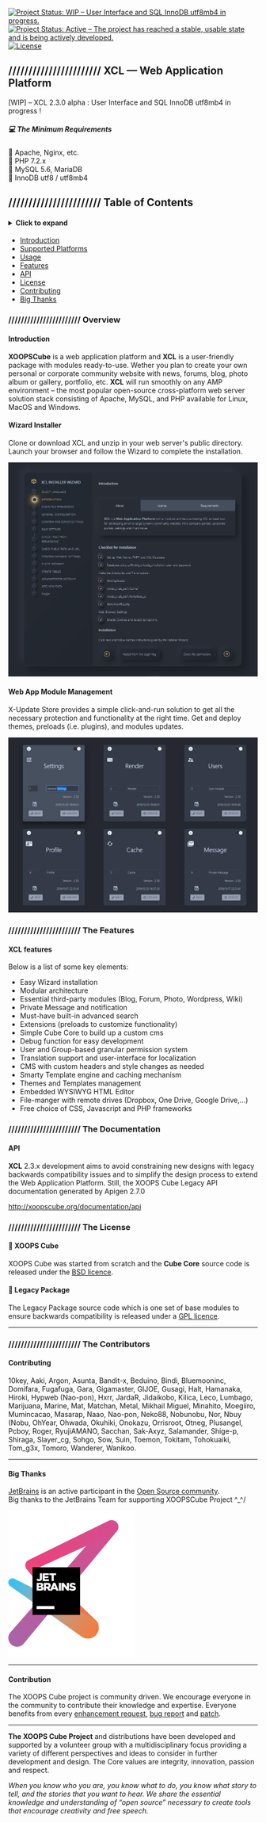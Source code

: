   
  
[![Project Status: WIP – User Interface and SQL InnoDB utf8mb4 in progress.](https://www.repostatus.org/badges/latest/wip.svg)](https://github.com/xoopscube/xcl) [![Project Status: Active – The project has reached a stable, usable state and is being actively developed.](https://www.repostatus.org/badges/2.0.0/active.svg)](https://github.com/xoopscube/xcl) [![License](https://poser.pugx.org/phpunit/phpunit/license)](https://github.com/xoopscube/xcl/blob/master/BSD_license.txt)  

## /////////////////////// XCL — Web Application Platform  

[WIP] – XCL 2.3.0 alpha : User Interface and SQL InnoDB utf8mb4 in progress !   


##### :computer: The Minimum Requirements  

 :white_square_button: Apache, Nginx, etc.  
 :white_square_button: PHP 7.2.x  
 :white_square_button: MySQL 5.6, MariaDB  
 :white_square_button: InnoDB utf8 / utf8mb4  
 

## /////////////////////// Table of Contents

#### <details><summary>Click to expand</summary>

- [Introduction](#introduction)
- [Supported Platforms](#introduction)
- [Usage](#wizard-installer)
- [Features](#xcl-features)
- [API](#api)  
- [License](#license)
- [Contributing](#contributing)
- [Big Thanks](#big-thanks)


</details>
  

  
  
### /////////////////////// Overview

#### Introduction  

**XOOPSCube** is a web application platform and **XCL** is a user-friendly package with modules ready-to-use. Wether you plan to create your own personal or corporate community website with news, forums, blog, photo album or gallery, portfolio, etc. **XCL** will run smoothly on any AMP environment – the most popular open-source cross-platform web server solution stack consisting of Apache, MySQL, and PHP available for Linux, MacOS and Windows.  

#### Wizard Installer  

Clone or download XCL and unzip in your web server's public directory.  
Launch your browser and follow the Wizard to complete the installation.  
 
<img src="https://raw.githubusercontent.com/xoopscube/artwork-social-media/master/images/xcl-installer-wizard.jpg" alt="XCL Web App Wizard Installer" title="XCL Web App Wizard Installer" />

#### Web App Module Management  

X-Update Store provides a simple click-and-run solution to get all the necessary protection and functionality at the right time. 
Get and deploy themes, preloads (i.e. plugins), and modules updates.  
 
<img src="https://raw.githubusercontent.com/xoopscube/artwork-social-media/master/images/xcl_site_ui_modules.jpg" alt="XCL Admin Module Management" title="XCL Admin Module Management" />   


### /////////////////////// The Features

#### XCL features  

Below is a list of some key elements:   

* Easy Wizard installation
* Modular architecture
* Essential third-party modules (Blog, Forum, Photo, Wordpress, Wiki)
* Private Message and notification
* Must-have built-in advanced search 
* Extensions (preloads to customize functionality)
* Simple Cube Core to build up a custom cms
* Debug function for easy development 
* User and Group-based granular permission system
* Translation support and user-interface for localization  
* CMS with custom headers and style changes as needed
* Smarty Template engine and caching mechanism
* Themes and Templates management
* Embedded WYSIWYG HTML Editor
* File-manger with remote drives (Dropbox, One Drive, Google Drive,...)
* Free choice of CSS, Javascript and PHP frameworks  


### ///////////////////////  The Documentation

#### API  

**XCL** 2.3.x development aims to avoid constraining new designs with legacy backwards compatibility issues and to simplify the design process to extend the Web Application Platform. 
Still, the XOOPS Cube Legacy API documentation generated by Apigen 2.7.0

http://xoopscube.org/documentation/api


### ///////////////////////  The License

#### :page_with_curl: XOOPS Cube  

XOOPS Cube was started from scratch and the **Cube Core** source code is released under the [BSD licence](https://github.com/xoopscube/xcl/blob/master/BSD_license.txt).

 
#### :page_with_curl: Legacy Package  

The Legacy Package source code which is one set of base modules to ensure backwards compatibility is released under a [GPL licence](https://raw.githubusercontent.com/xoopscube/xcl/master/GPL_V2.txt).


***


### /////////////////////// The Contributors

#### Contributing

10key, Aaki, Argon, Asunta, Bandit-x, Beduino, Bindi, Bluemooninc, Domifara, Fugafuga, Gara, Gigamaster, GIJOE, Gusagi, Halt, Hamanaka, Hiroki, Hypweb (Nao-pon), Hxrr, JardaR, Jidaikobo, Kilica, Leco, Lumbago, Marijuana, Marine, Mat, Matchan, Metal, Mikhail Miguel, Minahito, Moegiiro, Mumincacao, Masarap, Naao, Nao-pon, Neko88, Nobunobu, Nor, Nbuy (Nobu, OhYear, Ohwada, Okuhiki, Onokazu, Orrisroot, Otneg, Plusangel, Pcboy, Roger, RyujiAMANO, Sacchan,  Sak-Axyz, Salamander, Shige-p, Shiraga, Slayer_cg, Sohgo, Sow, Suin, Toemon, Tokitam, Tohokuaiki, Tom_g3x, Tomoro, Wanderer, Wanikoo.


-----
#### Big Thanks   
[JetBrains](https://www.jetbrains.com/) is an active participant in the [Open Source community](https://www.jetbrains.com/opensource/).  
Big thanks to the JetBrains Team for supporting XOOPSCube Project ^_^/  

<img src="https://raw.githubusercontent.com/xoopscube/artwork-social-media/master/logo/jetbrains-logo-variant-3-256.png" alt="Big thanks to the JetBrains Team for supporting XOOPSCube Projec" title="Big thanks to the JetBrains Team for supporting XOOPSCube Projec" />

-----  


#### Contribution

The XOOPS Cube project is community driven. We encourage everyone in the community to contribute their knowledge and expertise.
Everyone benefits from every [enhancement request](https://github.com/xoopscube/xl/issues),  [bug report](https://github.com/xoopscube/xcl/issues) and [patch](https://github.com/xoopscube/xcl/pulls).

-----

**The XOOPS Cube Project** and distributions have been developed and supported by a volunteer group with a multidisciplinary focus providing a variety of different perspectives and ideas to consider in further development and design. The Core values are integrity, innovation, passion and respect.  

_When you know who you are, you know what to do, you know what story to tell, and the stories that you want to hear. We share the essential knowledge and understanding of “open source” necessary to create tools that encourage creativity and free speech._
                           
